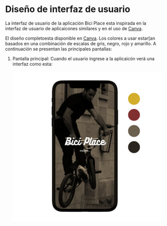 # Diseño de interfaz de usuario

La interfaz de usuario de la aplicación Bici Place esta inspirada en la interfaz de usuario de aplicaicones similares y en el uso de [Canva](https://www.canva.com/?msockid=138a4a6cd9d663cc3c7f5eb1d879623b).


El diseño completoesta disponible en [Canva](https://www.canva.com/design/DAGPLnN3uYI/pyOVnM7Hxp8m_7QMPR7WoA/edit?utm_content=DAGPLnN3uYI&utm_campaign=designshare&utm_medium=link2&utm_source=sharebutton). Los colores a usar estar[an basados en una combinación de escalas de gris, negro, rojo y amarillo. A continuación se presentan las principales pantallas:

1. Pantalla principal:
   Cuando el usuario ingrese a la aplicaicón verá una interfaz como esta:
   
   ![Inicio](images/Inicio.png) 

   
